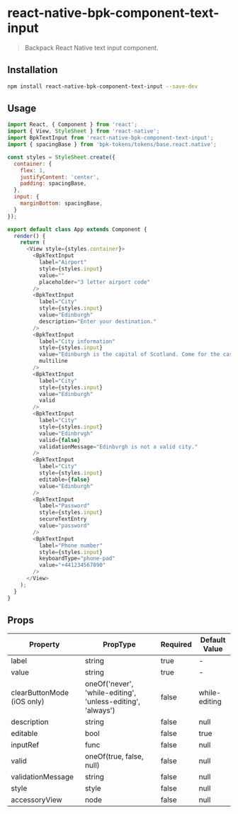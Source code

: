 # react-native-bpk-component-text-input

> Backpack React Native text input component.

## Installation

```sh
npm install react-native-bpk-component-text-input --save-dev
```

## Usage

```js
import React, { Component } from 'react';
import { View, StyleSheet } from 'react-native';
import BpkTextInput from 'react-native-bpk-component-text-input';
import { spacingBase } from 'bpk-tokens/tokens/base.react.native';

const styles = StyleSheet.create({
  container: {
    flex: 1,
    justifyContent: 'center',
    padding: spacingBase,
  },
  input: {
    marginBottom: spacingBase,
  }
});

export default class App extends Component {
  render() {
    return (
      <View style={styles.container}>
        <BpkTextInput
          label="Airport"
          style={styles.input}
          value=""
          placeholder="3 letter airport code"
        />
        <BpkTextInput
          label="City"
          style={styles.input}
          value="Edinburgh"
          description="Enter your destination."
        />
        <BpkTextInput
          label="City information"
          style={styles.input}
          value="Edinburgh is the capital of Scotland. Come for the castle, stay for the penguin parade at the zoo."
          multiline
        />
        <BpkTextInput
          label="City"
          style={styles.input}
          value="Edinburgh"
          valid
        />
        <BpkTextInput
          label="City"
          style={styles.input}
          value="Edinbrvgh"
          valid={false}
          validationMessage="Edinbvrgh is not a valid city."
        />
        <BpkTextInput
          label="City"
          style={styles.input}
          editable={false}
          value="Edinburgh"
        />
        <BpkTextInput
          label="Password"
          style={styles.input}
          secureTextEntry
          value="password"
        />
        <BpkTextInput
          label="Phone number"
          style={styles.input}
          keyboardType="phone-pad"
          value="+441234567890"
        />
      </View>
    );
  }
}
```

## Props

| Property                    | PropType                                                    | Required | Default Value |
| --------------------------- | ----------------------------------------------------------- | -------- | ------------- |
| label                       | string                                                      | true     | -             |
| value                       | string                                                      | true     | -             |
| clearButtonMode (iOS only)  | oneOf('never', 'while-editing', 'unless-editing', 'always') | false    | while-editing |
| description                 | string                                                      | false    | null          |
| editable                    | bool                                                        | false    | true          |
| inputRef                    | func                                                        | false    | null          |
| valid                       | oneOf(true, false, null)                                    | false    | null          |
| validationMessage           | string                                                      | false    | null          |
| style                       | style                                                       | false    | null          |
| accessoryView               | node                                                        | false    | null          |
